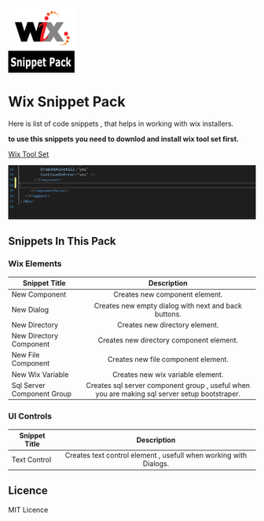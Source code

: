 ﻿![Icon](Resources/Icon.png)
# Wix Snippet Pack
Here is list of code snippets , that helps in working with wix installers.

**to use this snippets you need to downlod and install wix tool set first.**

[Wix Tool Set](http://wixtoolset.org)


![Preview Snippet](Resources/PreviewSnippet.gif)


## Snippets In This Pack

### Wix Elements

|  Snippet Title  | Description |
|-----------------|:-----------:|
|New Component    |Creates new component element.|
|New Dialog |Creates new empty dialog with next and back buttons.|
|New Directory|Creates new directory element.|
|New Directory Component|Creates new directory component element.|
|New File Component|Creates new file component element.|
|New Wix Variable|Creates new wix variable element.|
|Sql Server Component Group|Creates sql server component group , useful when you are making sql server setup bootstraper.|

### UI Controls

|  Snippet Title  | Description |
|-----------------|:-----------:|
|Text Control|Creates text control element , usefull when working with Dialogs.|

## Licence

MIT Licence
